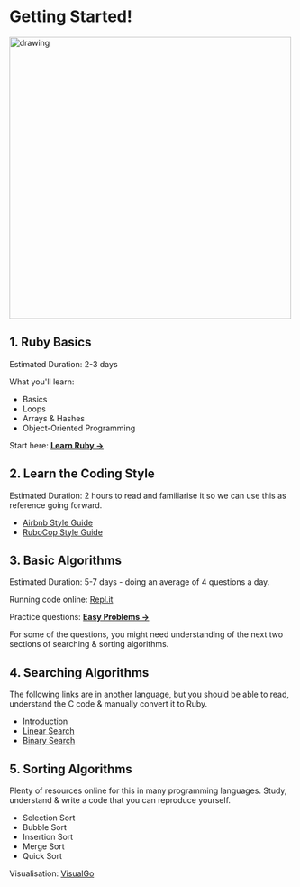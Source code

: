 # Getting Started!
<img src="https://user-images.githubusercontent.com/333233/108622286-a4142280-742f-11eb-9a68-ff8847dfde51.png" alt="drawing" width="500"/>


## 1. Ruby Basics
Estimated Duration: 2-3 days

What you'll learn:
* Basics
* Loops
* Arrays & Hashes
* Object-Oriented Programming

Start here: **[Learn Ruby &rarr;](https://www.codecademy.com/learn/learn-ruby)**


## 2. Learn the Coding Style
Estimated Duration: 2 hours to read and familiarise it so we can use this as reference going forward. 

* [Airbnb Style Guide](https://github.com/airbnb/ruby)
* [RuboCop Style Guide](https://github.com/rubocop-hq/ruby-style-guide)


## 3. Basic Algorithms
Estimated Duration: 5-7 days - doing an average of 4 questions a day.

Running code online: [Repl.it](http://repl.it)

Practice questions: 
**[Easy Problems &rarr;](https://github.com/IdentitySquare/Engineering-Internship/tree/main/Problems/Easy)**

For some of the questions, you might need understanding of the next two sections of searching & sorting algorithms. 


## 4. Searching Algorithms
The following links are in another language, but you should be able to read, understand the C code & manually convert it to Ruby.

* [Introduction](https://www.studytonight.com/data-structures/search-algorithms)
* [Linear Search](https://www.studytonight.com/data-structures/linear-search-algorithm)
* [Binary Search](https://www.studytonight.com/data-structures/binary-search-algorithm)


## 5. Sorting Algorithms
Plenty of resources online for this in many programming languages. Study, understand & write a code that you can reproduce yourself. 

* Selection Sort
* Bubble Sort
* Insertion Sort
* Merge Sort
* Quick Sort

Visualisation: [VisualGo](https://visualgo.net/sorting)
